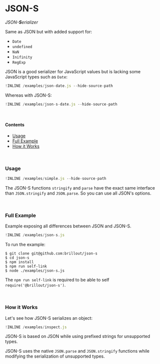 # JSON-S

<i>JSON-<b>S</b>erializer</i>

Same as JSON but with added support for:
 - `Date`
 - `undefined`
 - `NaN`
 - `Inifinity`
 - `RegExp`

JSON is a good serializer for JavaScript values but
is lacking some JavaScript types such as `Date`:

~~~js
!INLINE /examples/json-date.js --hide-source-path
~~~

Whereas with JSON-S:

~~~js
!INLINE /examples/json-s-date.js --hide-source-path
~~~

<br/>

#### Contents

 - [Usage](#usage)
 - [Full Example](#full-example)
 - [How it Works](#how-it-works)


<br/>

### Usage

~~~js
!INLINE /examples/simple.js --hide-source-path
~~~

The JSON-S functions `stringify` and `parse` have the exact same interface than `JSON.stringify` and `JSON.parse`.
So you can use all JSON's options.

<br/>

### Full Example

Example exposing all differences between JSON and JSON-S.

~~~js
!INLINE /examples/json-s.js
~~~

To run the example:

~~~shell
$ git clone git@github.com:brillout/json-s
$ cd json-s
$ npm install
$ npm run self-link
$ node ./examples/json-s.js
~~~

The `npm run self-link` is required to be able to self `require('@brillout/json-s')`.

<br/>

### How it Works

Let's see how JSON-S serializes an object:

~~~js
!INLINE /examples/inspect.js
~~~

JSON-S is based on JSON while using prefixed strings for unsupported types.

JSON-S uses the native `JSON.parse` and `JSON.stringify` functions while modifying the serialization of unsupported types.

